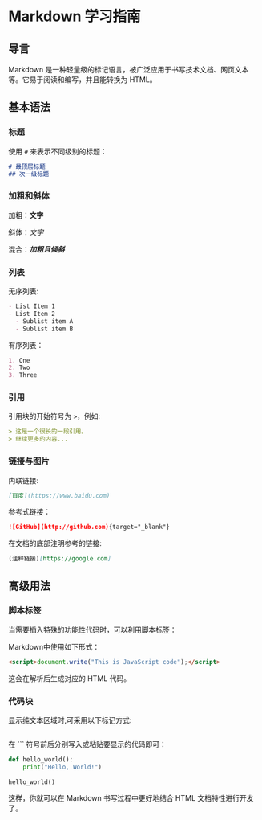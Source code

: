# Markdown 学习指南

## 导言
Markdown 是一种轻量级的标记语言，被广泛应用于书写技术文档、网页文本等。它易于阅读和编写，并且能转换为 HTML。

## 基本语法

### 标题
使用 `#` 来表示不同级别的标题：
```markdown
# 最顶层标题
## 次一级标题
```
### 加粗和斜体
加粗：**文字**

斜体：*文字*

混合：***加粗且倾斜***

### 列表
无序列表:
```markdown
- List Item 1
- List Item 2
  - Sublist item A
  - Sublist item B
```
有序列表：
```markdown
1. One
2. Two
3. Three
```

### 引用
引用块的开始符号为 `>`，例如:
```markdown
> 这是一个很长的一段引用。
> 继续更多的内容...
```

### 链接与图片
内联链接: 
```markdown
[百度](https://www.baidu.com)
```
参考式链接：
```markdown
![GitHub](http://github.com){target="_blank"}
```
在文档的底部注明参考的链接:
```markdown
(注释链接)[https://google.com]
```

## 高级用法

### 脚本标签
当需要插入特殊的功能性代码时，可以利用脚本标签：

Markdown中使用如下形式：
```markdown
<script>document.write("This is JavaScript code");</script>
```
这会在解析后生成对应的 HTML 代码。

### 代码块
显示纯文本区域时,可采用以下标记方式:
```markdown
```

在 ``` 符号前后分别写入或粘贴要显示的代码即可：
```python
def hello_world():
    print("Hello, World!")
    
hello_world()
```
这样，你就可以在 Markdown 书写过程中更好地结合 HTML 文档特性进行开发了。
